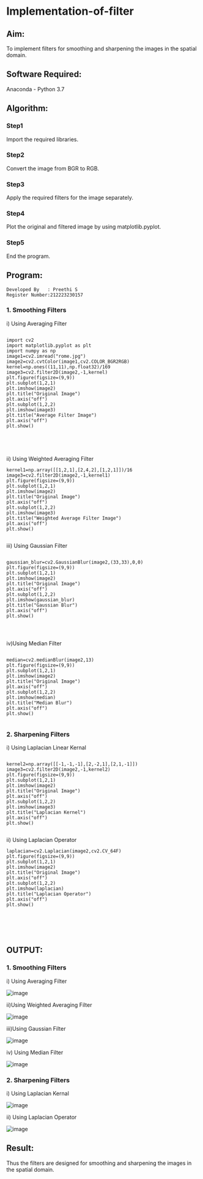 # Implementation-of-filter
## Aim:
To implement filters for smoothing and sharpening the images in the spatial domain.

## Software Required:
Anaconda - Python 3.7

## Algorithm:
### Step1
Import the required libraries.

### Step2
Convert the image from BGR to RGB.

### Step3
Apply the required filters for the image separately.

### Step4
Plot the original and filtered image by using matplotlib.pyplot.

### Step5
End the program.

## Program:
```
Developed By   : Preethi S
Register Number:212223230157
```

### 1. Smoothing Filters

i) Using Averaging Filter
```

import cv2
import matplotlib.pyplot as plt
import numpy as np
image1=cv2.imread("rome.jpg")
image2=cv2.cvtColor(image1,cv2.COLOR_BGR2RGB)
kernel=np.ones((11,11),np.float32)/169
image3=cv2.filter2D(image2,-1,kernel)
plt.figure(figsize=(9,9))
plt.subplot(1,2,1)
plt.imshow(image2)
plt.title("Original Image")
plt.axis("off")
plt.subplot(1,2,2)
plt.imshow(image3)
plt.title("Average Filter Image")
plt.axis("off")
plt.show()





```
ii) Using Weighted Averaging Filter
```
kernel1=np.array([[1,2,1],[2,4,2],[1,2,1]])/16
image3=cv2.filter2D(image2,-1,kernel1)
plt.figure(figsize=(9,9))
plt.subplot(1,2,1)
plt.imshow(image2)
plt.title("Original Image")
plt.axis("off")
plt.subplot(1,2,2)
plt.imshow(image3)
plt.title("Weighted Average Filter Image")
plt.axis("off")
plt.show()


```
iii) Using Gaussian Filter
```

gaussian_blur=cv2.GaussianBlur(image2,(33,33),0,0)
plt.figure(figsize=(9,9))
plt.subplot(1,2,1)
plt.imshow(image2)
plt.title("Original Image")
plt.axis("off")
plt.subplot(1,2,2)
plt.imshow(gaussian_blur)
plt.title("Gaussian Blur")
plt.axis("off")
plt.show()




```
iv)Using Median Filter
```

median=cv2.medianBlur(image2,13)
plt.figure(figsize=(9,9))
plt.subplot(1,2,1)
plt.imshow(image2)
plt.title("Original Image")
plt.axis("off")
plt.subplot(1,2,2)
plt.imshow(median)
plt.title("Median Blur")
plt.axis("off")
plt.show()


```

### 2. Sharpening Filters
i) Using Laplacian Linear Kernal
```

kernel2=np.array([[-1,-1,-1],[2,-2,1],[2,1,-1]])
image3=cv2.filter2D(image2,-1,kernel2)
plt.figure(figsize=(9,9))
plt.subplot(1,2,1)
plt.imshow(image2)
plt.title("Original Image")
plt.axis("off")
plt.subplot(1,2,2)
plt.imshow(image3)
plt.title("Laplacian Kernel")
plt.axis("off")
plt.show()


```
ii) Using Laplacian Operator
```
laplacian=cv2.Laplacian(image2,cv2.CV_64F)
plt.figure(figsize=(9,9))
plt.subplot(1,2,1)
plt.imshow(image2)
plt.title("Original Image")
plt.axis("off")
plt.subplot(1,2,2)
plt.imshow(laplacian)
plt.title("Laplacian Operator")
plt.axis("off")
plt.show()






```

## OUTPUT:
### 1. Smoothing Filters

i) Using Averaging Filter

![image](https://github.com/user-attachments/assets/c1b2912d-0e19-4ff5-85dc-fa1616bfc87f)


ii)Using Weighted Averaging Filter

![image](https://github.com/user-attachments/assets/07c7353a-4aea-4e00-8dbe-5578ad4426e8)


iii)Using Gaussian Filter

![image](https://github.com/user-attachments/assets/a9c6dda9-3065-49d0-9ddb-a2c08852bb12)


iv) Using Median Filter

![image](https://github.com/user-attachments/assets/d3f45148-5a50-45b8-9f80-88292585d2c3)



### 2. Sharpening Filters


i) Using Laplacian Kernal

![image](https://github.com/user-attachments/assets/08eea749-2f20-43ef-bdc9-9c069f7d7d3f)


ii) Using Laplacian Operator

![image](https://github.com/user-attachments/assets/18c6bf47-6645-415f-82e7-af649f58cdb6)


## Result:
Thus the filters are designed for smoothing and sharpening the images in the spatial domain.

